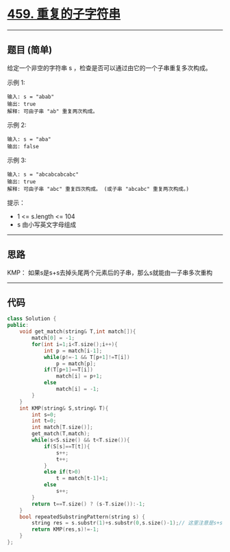 # [459. 重复的子字符串](https://leetcode.cn/problems/repeated-substring-pattern/description/)

---

## 题目 (简单)

给定一个非空的字符串 s ，检查是否可以通过由它的一个子串重复多次构成。  

示例 1:  
```
输入: s = "abab"
输出: true
解释: 可由子串 "ab" 重复两次构成。
```

示例 2:  
```
输入: s = "aba"
输出: false
```

示例 3:  
```
输入: s = "abcabcabcabc"
输出: true
解释: 可由子串 "abc" 重复四次构成。 (或子串 "abcabc" 重复两次构成。)
```

提示：  

- 1 <= s.length <= 104
- s 由小写英文字母组成

---

## 思路

KMP：
    如果s是s+s去掉头尾两个元素后的子串，那么s就能由一子串多次重构

---

## 代码

```C++
class Solution {
public:
    void get_match(string& T,int match[]){
        match[0] = -1;
        for(int i=1;i<T.size();i++){
            int p = match[i-1];
            while(p!=-1 && T[p+1]!=T[i])
                p = match[p];
            if(T[p+1]==T[i])
                match[i] = p+1;
            else
                match[i] = -1;
        }
    }
    int KMP(string& S,string& T){
        int s=0;
        int t=0;
        int match[T.size()];
        get_match(T,match);
        while(s<S.size() && t<T.size()){
            if(S[s]==T[t]){
                s++;
                t++;
            }
            else if(t>0)
                t = match[t-1]+1;
            else
                s++;
        }
        return t==T.size() ? (s-T.size()):-1;
    }
    bool repeatedSubstringPattern(string s) {
        string res = s.substr(1)+s.substr(0,s.size()-1);// 这里注意是s+s，然后去掉头尾两个字符
        return KMP(res,s)!=-1;
    }
};
```
